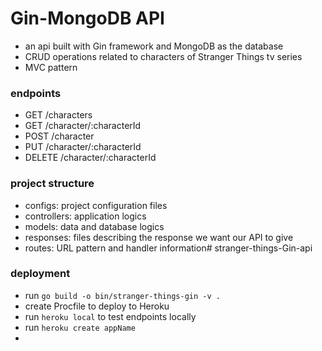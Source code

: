 # Gin-MongoDB API
- an api built with Gin framework and MongoDB as the database
- CRUD operations related to characters of Stranger Things tv series
- MVC pattern

### endpoints
- GET /characters
- GET /character/:characterId
- POST /character
- PUT /character/:characterId
- DELETE /character/:characterId

### project structure
- configs: project configuration files
- controllers: application logics
- models: data and database logics
- responses: files describing the response we want our API to give
- routes: URL pattern and handler information# stranger-things-Gin-api

### deployment
- run `go build -o bin/stranger-things-gin -v .`
- create Procfile to deploy to Heroku
- run `heroku local` to test endpoints locally
- run `heroku create appName`
- 

